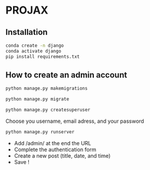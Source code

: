 # PROJAX

## Installation

```bash
conda create -n django
conda activate django
pip install requirements.txt
```

## How to create an admin account
```bash
python manage.py makemigrations
```

```bash
python manage.py migrate
```

```bash
python manage.py createsuperuser
```
Choose you username, email adress, and your password

```bash
python manage.py runserver
```
* Add /admin/ at the end the URL
* Complete the authentication form
* Create a new post (title, date, and time)
* Save !
